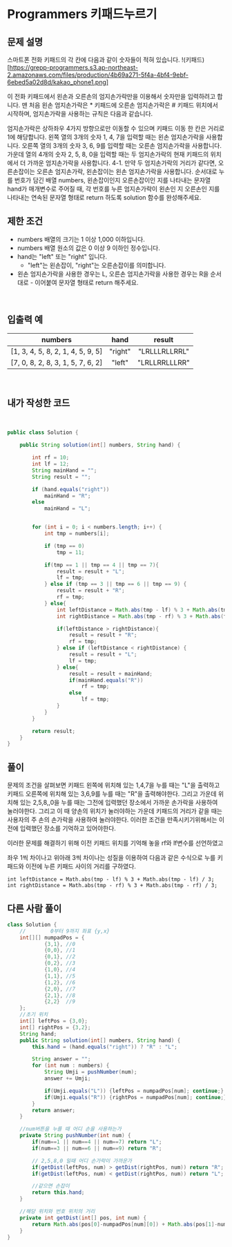 # **Programmers 키패드누르기**

## **문제 설명**

스마트폰 전화 키패드의 각 칸에 다음과 같이 숫자들이 적혀 있습니다.
!(키패드)[https://grepp-programmers.s3.ap-northeast-2.amazonaws.com/files/production/4b69a271-5f4a-4bf4-9ebf-6ebed5a02d8d/kakao_phone1.png]

이 전화 키패드에서 왼손과 오른손의 엄지손가락만을 이용해서 숫자만을 입력하려고 합니다.
맨 처음 왼손 엄지손가락은 * 키패드에 오른손 엄지손가락은 # 키패드 위치에서 시작하며, 엄지손가락을 사용하는 규칙은 다음과 같습니다.

엄지손가락은 상하좌우 4가지 방향으로만 이동할 수 있으며 키패드 이동 한 칸은 거리로 1에 해당합니다.
왼쪽 열의 3개의 숫자 1, 4, 7을 입력할 때는 왼손 엄지손가락을 사용합니다.
오른쪽 열의 3개의 숫자 3, 6, 9를 입력할 때는 오른손 엄지손가락을 사용합니다.
가운데 열의 4개의 숫자 2, 5, 8, 0을 입력할 때는 두 엄지손가락의 현재 키패드의 위치에서 더 가까운 엄지손가락을 사용합니다.
4-1. 만약 두 엄지손가락의 거리가 같다면, 오른손잡이는 오른손 엄지손가락, 왼손잡이는 왼손 엄지손가락을 사용합니다.
순서대로 누를 번호가 담긴 배열 numbers, 왼손잡이인지 오른손잡이인 지를 나타내는 문자열 hand가 매개변수로 주어질 때, 각 번호를 누른 엄지손가락이 왼손인 지 오른손인 지를 나타내는 연속된 문자열 형태로 return 하도록 solution 함수를 완성해주세요.
<br>

## **제한 조건**
- numbers 배열의 크기는 1 이상 1,000 이하입니다.
- numbers 배열 원소의 값은 0 이상 9 이하인 정수입니다.
- hand는 "left" 또는 "right" 입니다.
    - "left"는 왼손잡이, "right"는 오른손잡이를 의미합니다.
- 왼손 엄지손가락을 사용한 경우는 L, 오른손 엄지손가락을 사용한 경우는 R을 순서대로 - 이어붙여 문자열 형태로 return 해주세요.
<br>

## **입출력 예**

|numbers|hand|result|
|:--:|:--:|:--:|
|[1, 3, 4, 5, 8, 2, 1, 4, 5, 9, 5]|"right"|"LRLLLRLLRRL"|
|[7, 0, 8, 2, 8, 3, 1, 5, 7, 6, 2]|"left"|"LRLLRRLLLRR"|
<br>


## **내가 작성한 코드**  
<br>

```java
public class Solution {

    public String solution(int[] numbers, String hand) {

        int rf = 10;
        int lf = 12;
        String mainHand = "";
        String result = "";

        if (hand.equals("right"))
            mainHand = "R";
        else
            mainHand = "L";


        for (int i = 0; i < numbers.length; i++) {
            int tmp = numbers[i];

            if (tmp == 0)
                tmp = 11;

            if(tmp == 1 || tmp == 4 || tmp == 7){
                result = result + "L";
                lf = tmp;
            } else if (tmp == 3 || tmp == 6 || tmp == 9) {
                result = result + "R";
                rf = tmp;
            } else{
                int leftDistance = Math.abs(tmp - lf) % 3 + Math.abs(tmp - lf) / 3;
                int rightDistance = Math.abs(tmp - rf) % 3 + Math.abs(tmp - rf) / 3;

                if(leftDistance > rightDistance){
                    result = result + "R";
                    rf = tmp;
                } else if (leftDistance < rightDistance) {
                    result = result + "L";
                    lf = tmp;
                } else{
                    result = result + mainHand;
                    if(mainHand.equals("R"))
                        rf = tmp;
                    else
                        lf = tmp;
                }
            }
        }

        return result;
    }
}

```

## **풀이**  

문제의 조건을 살펴보면
키패드 왼쪽에 위치해 있는 1,4,7을 누를 때는 "L"을 출력하고
키패드 오른쪽에 위치해 있는 3,6,9를 누를 때는 "R"을 출력해야한다.
그리고 가운데 위치해 있는 2,5,8,,0을 누를 때는 그전에 입력했던 장소에서
가까운 손가락을 사용하여 눌러야한다. 그리고 이 때 양손의 위치가 눌러야하는
가운데 키패드의 거리가 같을 때는 사용자의 주 손의 손가락을 사용하여 눌러야한다.
이러한 조건을 만족시키기위해서는 이전에 입력했던 장소를 기억하고 있어야한다.

이러한 문제를 해결하기 위해 
이전 키패드 위치를 기억해 놓을 rf와 lf변수를 선언하였고


좌우 1씩 차이나고 위아래 3씩 차이나는 성질을 이용하여 다음과 같은 수식으로
누를 키패드와 이전에 누른 키패드 사이의 거리를 구하였다.
```
int leftDistance = Math.abs(tmp - lf) % 3 + Math.abs(tmp - lf) / 3;
int rightDistance = Math.abs(tmp - rf) % 3 + Math.abs(tmp - rf) / 3;
```


## **다른 사람 풀이**
```java
class Solution {
    //        0부터 9까지 좌표 {y,x}
    int[][] numpadPos = {
            {3,1}, //0
            {0,0}, //1
            {0,1}, //2
            {0,2}, //3
            {1,0}, //4
            {1,1}, //5
            {1,2}, //6
            {2,0}, //7
            {2,1}, //8
            {2,2}  //9
    };
    //초기 위치
    int[] leftPos = {3,0};
    int[] rightPos = {3,2};
    String hand;
    public String solution(int[] numbers, String hand) {
        this.hand = (hand.equals("right")) ? "R" : "L";

        String answer = "";
        for (int num : numbers) {
            String Umji = pushNumber(num);
            answer += Umji;

            if(Umji.equals("L")) {leftPos = numpadPos[num]; continue;}
            if(Umji.equals("R")) {rightPos = numpadPos[num]; continue;}
        }
        return answer;
    }

    //num버튼을 누를 때 어디 손을 사용하는가
    private String pushNumber(int num) {
        if(num==1 || num==4 || num==7) return "L";
        if(num==3 || num==6 || num==9) return "R";

        // 2,5,8,0 일때 어디 손가락이 가까운가
        if(getDist(leftPos, num) > getDist(rightPos, num)) return "R";
        if(getDist(leftPos, num) < getDist(rightPos, num)) return "L";

        //같으면 손잡이
        return this.hand;
    }

    //해당 위치와 번호 위치의 거리
    private int getDist(int[] pos, int num) {
        return Math.abs(pos[0]-numpadPos[num][0]) + Math.abs(pos[1]-numpadPos[num][1]);
    }
}

```